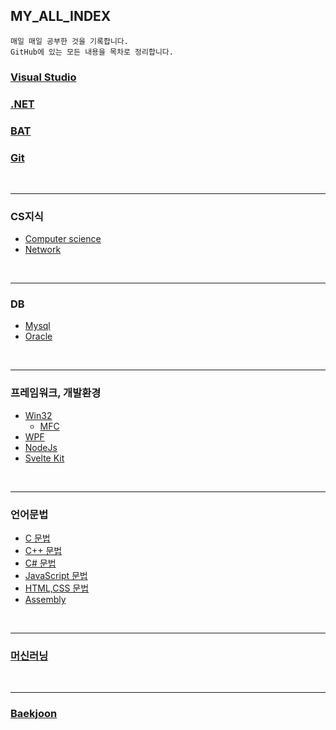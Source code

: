 ## MY_ALL_INDEX

~~~
매일 매일 공부한 것을 기록합니다.
GitHub에 있는 모든 내용을 목차로 정리합니다.
~~~

### [Visual Studio](https://github.com/BuMinKyoo/TIL/tree/main/Visual%20Studio)
### [.NET](https://github.com/BuMinKyoo/TIL/tree/main/.NET)
### [BAT](https://github.com/BuMinKyoo/MY_ALL_INDEX/tree/main/BAT)
### [Git](https://github.com/BuMinKyoo/MY_ALL_INDEX/blob/main/Git/README.md)

<br/>

***

### CS지식
  - [Computer science](https://github.com/BuMinKyoo/TIL/tree/main/Computer%20science)
  - [Network](https://github.com/BuMinKyoo/MY_ALL_INDEX/tree/main/%EB%84%A4%ED%8A%B8%EC%9B%8C%ED%81%AC)

<br/>

***

### DB
  - [Mysql](https://github.com/BuMinKyoo/MY_ALL_INDEX/tree/main/DB/Mysql)
  - [Oracle](https://github.com/BuMinKyoo/MY_ALL_INDEX/tree/main/DB/Oracle)

<br/>

***

### 프레임워크, 개발환경
  - [Win32](https://github.com/BuMinKyoo/MY_ALL_INDEX/tree/main/%ED%94%84%EB%A0%88%EC%9E%84%EC%9B%8C%ED%81%AC%2C%20%EA%B0%9C%EB%B0%9C%ED%99%98%EA%B2%BD/Win32)
    - [MFC](https://github.com/BuMinKyoo/MY_ALL_INDEX/tree/main/%ED%94%84%EB%A0%88%EC%9E%84%EC%9B%8C%ED%81%AC%2C%20%EA%B0%9C%EB%B0%9C%ED%99%98%EA%B2%BD/MFC)
  - [WPF](https://github.com/BuMinKyoo/MY_ALL_INDEX/tree/main/%ED%94%84%EB%A0%88%EC%9E%84%EC%9B%8C%ED%81%AC%2C%20%EA%B0%9C%EB%B0%9C%ED%99%98%EA%B2%BD/WPF)
  - [NodeJs](https://github.com/BuMinKyoo/MY_ALL_INDEX/tree/main/%ED%94%84%EB%A0%88%EC%9E%84%EC%9B%8C%ED%81%AC%2C%20%EA%B0%9C%EB%B0%9C%ED%99%98%EA%B2%BD/NodeJs)
  - [Svelte Kit](https://github.com/BuMinKyoo/MY_ALL_INDEX/tree/main/%ED%94%84%EB%A0%88%EC%9E%84%EC%9B%8C%ED%81%AC%2C%20%EA%B0%9C%EB%B0%9C%ED%99%98%EA%B2%BD/Svelte%20Kit)
<br/>

***

### 언어문법
  - [C 문법](https://github.com/BuMinKyoo/MY_ALL_INDEX/tree/main/%EC%96%B8%EC%96%B4%EB%AC%B8%EB%B2%95/C)
  - [C++ 문법](https://github.com/BuMinKyoo/MY_ALL_INDEX/tree/main/%EC%96%B8%EC%96%B4%EB%AC%B8%EB%B2%95/C%2B%2B)
  - [C# 문법](https://github.com/BuMinKyoo/MY_ALL_INDEX/tree/main/%EC%96%B8%EC%96%B4%EB%AC%B8%EB%B2%95/C%23)
  - [JavaScript 문법](https://github.com/BuMinKyoo/MY_ALL_INDEX/tree/main/%EC%96%B8%EC%96%B4%EB%AC%B8%EB%B2%95/JavaScript)
  - [HTML,CSS 문법](https://github.com/BuMinKyoo/MY_ALL_INDEX/tree/main/%EC%96%B8%EC%96%B4%EB%AC%B8%EB%B2%95/HTML,CSS)
  - [Assembly](https://github.com/BuMinKyoo/MY_ALL_INDEX/tree/main/%EC%96%B8%EC%96%B4%EB%AC%B8%EB%B2%95/Assembly)
<br/>

***

### [머신러닝](https://github.com/BuMinKyoo/MY_ALL_INDEX/tree/main/%EB%A8%B8%EC%8B%A0%EB%9F%AC%EB%8B%9D)

<br/>

***

### [Baekjoon](https://github.com/BuMinKyoo/Baekjoon)
